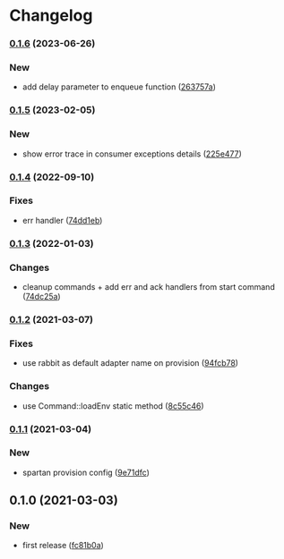 # Changelog
### [0.1.6](https://github.com/spartan/queue/compare/v0.1.5...v0.1.6) (2023-06-26)


### New

* add delay parameter to enqueue function ([263757a](https://github.com/spartan/queue/commit/263757ab633a5eb37dc4e74fb19e604713bf9fcf))

### [0.1.5](https://github.com/spartan/queue/compare/v0.1.4...v0.1.5) (2023-02-05)


### New

* show error trace in consumer exceptions details ([225e477](https://github.com/spartan/queue/commit/225e47784c7d64fa06a7d524123445312ac2072e))

### [0.1.4](https://github.com/spartan/queue/compare/v0.1.3...v0.1.4) (2022-09-10)


### Fixes

* err handler ([74dd1eb](https://github.com/spartan/queue/commit/74dd1eb654a93d2d3cdd973bc2feefd0ea85b2a5))

### [0.1.3](https://github.com/spartan/queue/compare/v0.1.2...v0.1.3) (2022-01-03)


### Changes

* cleanup commands + add err and ack handlers from start command ([74dc25a](https://github.com/spartan/queue/commit/74dc25ab54e5bfe07115a2e8c88b39796c64b228))

### [0.1.2](https://github.com/spartan/queue/compare/v0.1.1...v0.1.2) (2021-03-07)


### Fixes

* use rabbit as default adapter name on provision ([94fcb78](https://github.com/spartan/queue/commit/94fcb78784fa44435cd305cee11a4323a5cf125e))


### Changes

* use Command::loadEnv static method ([8c55c46](https://github.com/spartan/queue/commit/8c55c461a85827d66b299771aad08b322154cf1d))

### [0.1.1](https://github.com/spartan/queue/compare/v0.1.0...v0.1.1) (2021-03-04)


### New

* spartan provision config ([9e71dfc](https://github.com/spartan/queue/commit/9e71dfc11d056c17ba9958edb967321e73058c3c))

## 0.1.0 (2021-03-03)


### New

* first release ([fc81b0a](https://github.com/spartan/queue/commit/fc81b0a3876c05c36ac6098451f30459f009afed))
